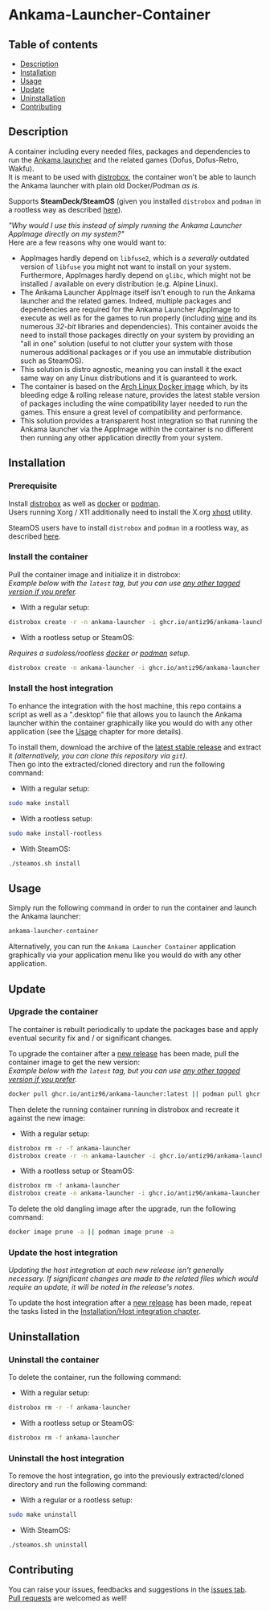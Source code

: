 # Ankama-Launcher-Container

## Table of contents

- [Description](#description)
- [Installation](#installation)
- [Usage](#usage)
- [Update](#update)
- [Uninstallation](#uninstallation)
- [Contributing](#contributing)

## Description

A container including every needed files, packages and dependencies to run the [Ankama launcher](https://www.ankama.com/en/launcher) and the related games (Dofus, Dofus-Retro, Wakfu).  
It is meant to be used with [distrobox](https://github.com/89luca89/distrobox), the container won't be able to launch the Ankama launcher with plain old Docker/Podman *as is*.

Supports **SteamDeck/SteamOS** (given you installed `distrobox` and `podman` in a rootless way as described [here](https://github.com/89luca89/distrobox/blob/main/docs/posts/steamdeck_guide.md)).

*"Why would I use this instead of simply running the Ankama Launcher AppImage directly on my system?"*  
Here are a few reasons why one would want to:

- AppImages hardly depend on `libfuse2`, which is a *severally* outdated version of `libfuse` you might not want to install on your system. Furthermore, AppImages hardly depend on `glibc`, which might not be installed / available on every distribution (e.g. Alpine Linux).
- The Ankama Launcher AppImage itself isn't enough to run the Ankama launcher and the related games. Indeed, multiple packages and dependencies are required for the Ankama Launcher AppImage to execute as well as for the games to run properly (including [wine](https://www.winehq.org/) and its numerous *32-bit* libraries and dependencies). This container avoids the need to install those packages directly on your system by providing an "all in one" solution (useful to not clutter your system with those numerous additional packages or if you use an immutable distribution such as SteamOS).
- This solution is distro agnostic, meaning you can install it the exact same way on any Linux distributions and it is guaranteed to work.
- The container is based on the [Arch Linux Docker image](https://hub.docker.com/r/archlinux/archlinux) which, by its bleeding edge & rolling release nature, provides the latest stable version of packages including the wine compatibility layer needed to run the games. This ensure a great level of compatibility and performance.
- This solution provides a transparent host integration so that running the Ankama launcher via the AppImage within the container is no different then running any other application directly from your system.

## Installation

### Prerequisite

Install [distrobox](https://github.com/89luca89/distrobox) as well as [docker](https://github.com/docker/cli) or [podman](https://github.com/containers/podman).  
Users running Xorg / X11 additionally need to install the X.org [xhost](https://wiki.archlinux.org/title/Xhost) utility.

SteamOS users have to install `distrobox` and `podman` in a rootless way, as described [here](https://github.com/89luca89/distrobox/blob/main/docs/posts/steamdeck_guide.md).

### Install the container

Pull the container image and initialize it in distrobox:  
*Example below with the `latest` tag, but you can use [any other tagged version if you prefer](https://ghcr.io/antiz96/ankama-launcher).*

- With a regular setup:

```bash
distrobox create -r -n ankama-launcher -i ghcr.io/antiz96/ankama-launcher:latest
```

- With a rootless setup or SteamOS:

*Requires a sudoless/rootless [docker](https://docs.docker.com/engine/security/rootless/) or [podman](https://github.com/containers/podman/blob/main/docs/tutorials/rootless_tutorial.md) setup.*

```bash
distrobox create -n ankama-launcher -i ghcr.io/antiz96/ankama-launcher:latest
```

### Install the host integration

To enhance the integration with the host machine, this repo contains a script as well as a ".desktop" file that allows you to launch the Ankama launcher within the container graphically like you would do with any other application (see the [Usage](#usage) chapter for more details).

To install them, download the archive of the [latest stable release](https://github.com/Antiz96/Ankama-Launcher-Container/releases/latest) and extract it *(alternatively, you can clone this repository via `git`)*.  
Then go into the extracted/cloned directory and run the following command:

- With a regular setup:

```bash
sudo make install
```

- With a rootless setup:

```bash
sudo make install-rootless
```

- With SteamOS:

```bash
./steamos.sh install
```

## Usage

Simply run the following command in order to run the container and launch the Ankama launcher:

```bash
ankama-launcher-container
```

Alternatively, you can run the `Ankama Launcher Container` application graphically via your application menu like you would do with any other application.

## Update

### Upgrade the container

The container is rebuilt periodically to update the packages base and apply eventual security fix and / or significant changes.

To upgrade the container after a [new release](https://github.com/Antiz96/Ankama-Launcher-Container/releases) has been made, pull the container image to get the new version:  
*Example below with the `latest` tag, but you can use [any other tagged version if you prefer](https://ghcr.io/antiz96/ankama-launcher).*

```bash
docker pull ghcr.io/antiz96/ankama-launcher:latest || podman pull ghcr.io/antiz96/ankama-launcher:latest
```

Then delete the running container running in distrobox and recreate it against the new image:

- With a regular setup:

```bash
distrobox rm -r -f ankama-launcher
distrobox create -r -n ankama-launcher -i ghcr.io/antiz96/ankama-launcher:latest
```

- With a rootless setup or SteamOS:

```bash
distrobox rm -f ankama-launcher
distrobox create -n ankama-launcher -i ghcr.io/antiz96/ankama-launcher:latest
```

To delete the old dangling image after the upgrade, run the following command:

```bash
docker image prune -a || podman image prune -a
```

### Update the host integration

*Updating the host integration at each new release isn't generally necessary. If significant changes are made to the related files which would require an update, it will be noted in the release's notes.*

To update the host integration after a [new release](https://github.com/Antiz96/Ankama-Launcher-Container/releases) has been made, repeat the tasks listed in the [Installation/Host integration chapter](#install-the-host-integration).

## Uninstallation

### Uninstall the container

To delete the container, run the following command:

- With a regular setup:

```bash
distrobox rm -r -f ankama-launcher
```

- With a rootless setup or SteamOS:

```bash
distrobox rm -f ankama-launcher
```

### Uninstall the host integration

To remove the host integration, go into the previously extracted/cloned directory and run the following command:

- With a regular or a rootless setup:

```bash
sudo make uninstall
```

- With SteamOS:

```bash
./steamos.sh uninstall
```

## Contributing

You can raise your issues, feedbacks and suggestions in the [issues tab](https://github.com/Antiz96/Ankama-Launcher-Container/issues).  
[Pull requests](https://github.com/Antiz96/Ankama-Launcher-Container/pulls) are welcomed as well!
